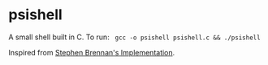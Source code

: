 # psishell
A small shell built in C.
To run:
` gcc -o psishell psishell.c && ./psishell`

Inspired from [Stephen Brennan's Implementation](https://brennan.io/2015/01/16/write-a-shell-in-c/).
